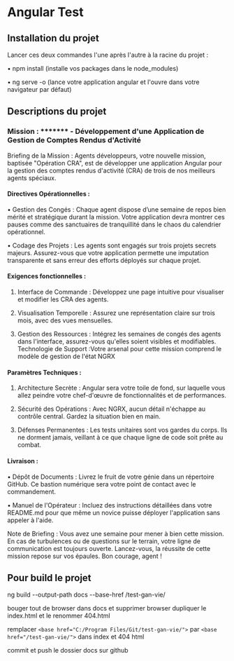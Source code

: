 # Angular Test

## Installation du projet
Lancer ces deux commandes l'une après l'autre à la racine du projet :

• npm install (installe vos packages dans le node_modules)

• ng serve -o (lance votre application angular et l'ouvre dans votre navigateur par défaut)

## Descriptions du projet

### Mission : ******* - Développement d'une Application de Gestion de Comptes Rendus d'Activité

Briefing de la Mission : Agents développeurs, votre nouvelle mission, baptisée "Opération CRA", est de développer une application Angular pour la gestion des comptes rendus d'activité (CRA) de trois de nos meilleurs agents spéciaux.

#### Directives Opérationnelles :

• Gestion des Congés : Chaque agent dispose d’une semaine de repos bien mérité et stratégique durant la mission. Votre application devra montrer ces pauses comme des sanctuaires de tranquillité dans le chaos du calendrier opérationnel.

• Codage des Projets : Les agents sont engagés sur trois projets secrets majeurs. Assurez-vous que votre application permette une imputation transparente et sans erreur des efforts déployés sur chaque projet.

#### Exigences fonctionnelles :

1. Interface de Commande : Développez une page intuitive pour visualiser et modifier les CRA des agents.

2. Visualisation Temporelle : Assurez une représentation claire sur trois mois, avec des vues mensuelles.

3. Gestion des Ressources : Intégrez les semaines de congés des agents dans l'interface, assurez-vous qu'elles soient visibles et modifiables.
Technologie de Support :Votre arsenal pour cette mission comprend le modèle de gestion de l'état NGRX

#### Paramètres Techniques :

1. Architecture Secrète : Angular sera votre toile de fond, sur laquelle vous allez peindre votre chef-d'œuvre de fonctionnalités et de performances.

2. Sécurité des Opérations : Avec NGRX, aucun détail n'échappe au contrôle central. Gardez la situation bien en main.

3. Défenses Permanentes : Les tests unitaires sont vos gardes du corps. Ils ne dorment jamais, veillant à ce que chaque ligne de code soit prête au combat.

#### Livraison :

• Dépôt de Documents : Livrez le fruit de votre génie dans un répertoire GitHub. Ce bastion numérique sera votre point de contact avec le commandement.

• Manuel de l'Opérateur : Incluez des instructions détaillées dans votre README.md pour que même un novice puisse déployer l'application sans appeler à l'aide.

Note de Briefing : Vous avez une semaine pour mener à bien cette mission. En cas de turbulences ou de questions sur le terrain, votre ligne de communication est toujours ouverte. Lancez-vous, la réussite de cette mission repose sur vos épaules. Bon courage, agent !


## Pour build le projet

ng build --output-path docs --base-href /test-gan-vie/

bouger tout de browser dans docs et supprimer browser
dupliquer le index.html et le renommer 404.html

remplacer `<base href="C:/Program Files/Git/test-gan-vie/">` par `<base href="/test-gan-vie/">` dans index et 404 html

commit et push le dossier docs sur github
